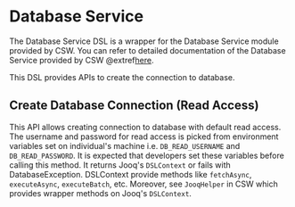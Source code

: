 # Database Service

The Database Service DSL is a wrapper for the Database Service module provided by CSW.
You can refer to detailed documentation of the Database Service provided by CSW @extref[here](csw:services/database).

This DSL provides APIs to create the connection to database.

## Create Database Connection (Read Access)

This API allows creating connection to database with default read access. The username and password for read access
is picked from environment variables set on individual's machine i.e. `DB_READ_USERNAME` and `DB_READ_PASSWORD`.
It is expected that developers set these variables before calling this method. It returns Jooq's `DSLContext` or fails with
DatabaseException. DSLContext provide methods like `fetchAsync`, `executeAsync`, `executeBatch`, etc. Moreover, see
`JooqHelper` in CSW which provides wrapper methods on Jooq's `DSLContext`. 


